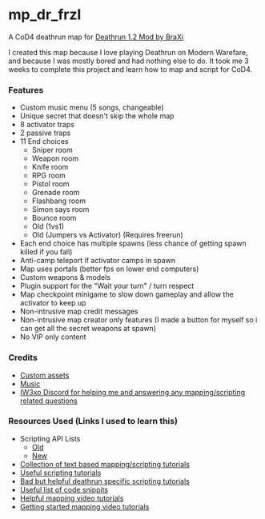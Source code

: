 # mp_dr_frzl

A CoD4 deathrun map for [Deathrun 1.2 Mod by BraXi](https://github.com/BraXi/CoD4_DeathRun_1.2_Mod)

I created this map because I love playing Deathrun on Modern Warefare, and because I was mostly bored and had nothing else to do. It took me 3 weeks to complete this project and learn how to map and script for CoD4.

### Features
- Custom music menu (5 songs, changeable)
- Unique secret that doesn't skip the whole map
- 8 activator traps
- 2 passive traps
- 11 End choices
  - Sniper room
  - Weapon room
  - Knife room
  - RPG room
  - Pistol room
  - Grenade room
  - Flashbang room
  - Simon says room
  - Bounce room
  - Old (1vs1)
  - Old (Jumpers vs Activator) (Requires freerun)
- Each end choice has multiple spawns (less chance of getting spawn killed if you fall)
- Anti-camp teleport if activator camps in spawn
- Map uses portals (better fps on lower end computers)
- Custom weapons & models
- Plugin support for the "Wait your turn" / turn respect
- Map checkpoint minigame to slow down gameplay and allow the activator to keep up
- Non-intrusive map credit messages
- Non-intrusive map creator only features (I made a button for myself so i can get all the secret weapons at spawn)
- No VIP only content


### Credits

- [Custom assets](https://github.com/FrazzIe/mp_dr_frzl/blob/master/raw/README.md)
- [Music](https://github.com/FrazzIe/mp_dr_frzl/blob/master/raw/sound/frzl_music/README.md)
- [IW3xo Discord for helping me and answering any mapping/scripting related questions](https://discord.gg/GQwPwrY)

### Resources Used (Links I used to learn this)

- Scripting API Lists
  - [Old](https://scripts.zeroy.com/cod4_script/index.html)
  - [New](https://docs.raid-gaming.net/cod4)
- [Collection of text based mapping/scripting tutorials](http://modsonline.com/Tutorials-list-17.html)
- [Useful scripting tutorials](https://www.itsmods.com/forum/Forum-Yamato-s-Tutorial-Zone.html)
- [Bad but helpful deathrun specific scripting tutorials](https://www.fnrp-servers.com/index.php?board=32.0)
- [Useful list of code snippits](https://www.thetechgame.com/Archives/t=2468411/cod4-managed-code-list.html)
- [Helpful mapping video tutorials](https://www.youtube.com/channel/UCIkU1xPvgfJQgo0w3o1PzVw)
- [Getting started mapping video tutorials](https://www.youtube.com/channel/UCcQvZAlieh-PN9Yu4mEi9tA)
